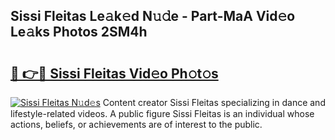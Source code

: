 ## Sissi Fleitas Le𝚊k𝚎d N𝚞𝚍e - Part-MaA Vid𝚎o Le𝚊ks Photos 2SM4h

# <h2><a href="http://fbd88f8.evod.top/?m=Sissi+Fleitas">🔗 👉🔴 Sissi Fleitas Vid𝚎o Ph𝚘t𝚘s</a></h2>

[![Sissi Fleitas N𝚞d𝚎s](https://i.imgur.com/8V9OHl7.gif)](http://fbd88f8.evod.top/?m=Sissi+Fleitas)
Content creator Sissi Fleitas specializing in dance and lifestyle-related videos. A public figure Sissi Fleitas is an individual whose actions, beliefs, or achievements are of interest to the public. 
